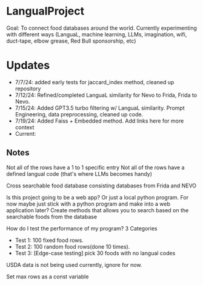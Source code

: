 # LangualProject
Goal: To connect food databases around the world. Currently experimenting with different ways (LanguaL, machine learning, LLMs, imagination, wifi, duct-tape, elbow grease, Red Bull sponsorship, etc)
# Updates
  - 7/7/24: added early tests for jaccard_index method, cleaned up repository
  - 7/12/24: Refined/completed LanguaL similarity for Nevo to Frida, Frida to Nevo.
  - 7/15/24: Added GPT3.5 turbo filtering w/ LanguaL similarity. Prompt Engineering, data preprocessing, cleaned up code. 
  - 7/19/24: Added Faiss + Embedded method. Add links here for more context
  - Current: 

## Notes
Not all of the rows have a 1 to 1 specific entry
Not all of the rows have a defined langual code (that's where LLMs becomes handy)

Cross searchable food database consisting databases from Frida and NEVO

Is this project going to be a web app? Or just a local python program. 
For now maybe just stick with a python program and make into a web application later?
Create methods that allows you to search based on the searchable foods from the database 

How do I test the performance of my program? 3 Categories
  - Test 1: 100 fixed food rows. 
  - Test 2: 100 random food rows(done 10 times). 
  - Test 3: [Edge-case testing] pick 30 foods with no langual codes 

USDA data is not being used currently, ignore for now. 

Set max rows as a const variable
